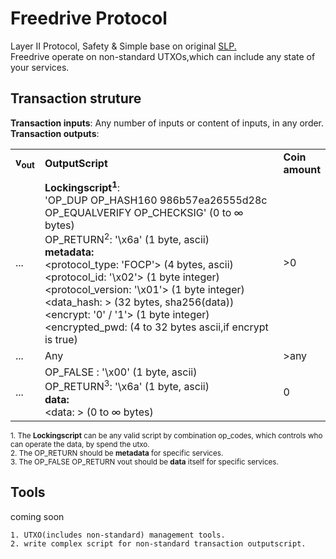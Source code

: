 # Freedrive Protocol
Layer II Protocol, Safety & Simple base on original  [SLP.](https://github.com/simpleledger/slp-specifications)  
Freedrive operate on non-standard UTXOs,which can include any state of your services.      
## Transaction struture

**Transaction inputs**: Any number of inputs or content of inputs, in any order.  
**Transaction outputs**:
<table>
<tr>
  <td><b>v<sub>out</sub></b></td>
  <td><b>OutputScript </b></td>
  <td><b>Coin<br>amount </b></td>
</tr>
  <tr>
    <td>...</td>
   <td>
   <b>Lockingscript<sup>1</sup></b>:</br>
   'OP_DUP OP_HASH160 986b57ea26555d28c OP_EQUALVERIFY OP_CHECKSIG' (0 to ∞ bytes)<br/>   
   OP_RETURN<sup>2</sup>: '\x6a' (1 byte, ascii)<br/>
   <b>metadata:</b></br>
   &lt;protocol_type: 'FOCP'&gt; (4 bytes, ascii)<br/>
   &lt;protocol_id: '\x02'&gt; (1 byte integer)<br/>
   &lt;protocol_version: '\x01'&gt; (1 byte integer)<br/>
   &lt;data_hash: &gt; (32 bytes, sha256(data))<br/>
   &lt;encrypt: '0' / '1'&gt; (1 byte integer)<br/>
   &lt;encrypted_pwd: (4 to 32 bytes ascii,if encrypt is true)<br/>
   </td>
   <td>>0</td>
  </tr>
  
  <tr>
    <td>...</td>
    <td>Any</td>
   <td>>any</td>
  </tr>
  
  <tr>
    <td>...</td>
    <td>
    OP_FALSE : '\x00' (1 byte, ascii)<br>
    OP_RETURN<sup>3</sup>: '\x6a' (1 byte, ascii)<br> 
   <b>data:</b></br>
   &lt;data: &gt; (0 to ∞ bytes)<br/>
    </td>
    <td>0</td>
  </tr>
 
</table>

<sup>1. The <b>Lockingscript</b> can be any valid script by combination op_codes, which controls who can operate the data, by spend the utxo. </sup>  
<sup>2. The OP_RETURN should be <b>metadata</b> for specific services. </sup>   
<sup>3. The OP_FALSE OP_RETURN vout should be <b>data</b> itself for specific services. </sup>   

## Tools  
coming soon
```
1. UTXO(includes non-standard) management tools.  
2. write complex script for non-standard transaction outputscript.
```
